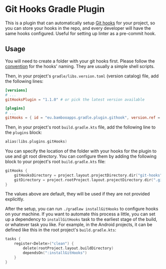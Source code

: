 # Git Hooks Gradle Plugin

This is a plugin that can automatically setup [Git hooks](https://git-scm.com/book/en/v2/Customizing-Git-Git-Hooks) for your project, so you can store your hooks in the repo, and every developer will have the same hooks configured. Useful for setting up linter as a pre-commit hook.

## Usage

You will need to create a folder with your git hooks first. Please follow the [convention](https://git-scm.com/docs/githooks) for the hooks' naming. They are usually a simple shell scripts.

Then, in your project's `gradle/libs.version.toml` (version catalog) file, add the following lines:

```toml
[versions]
# ...
gitHooksPlugin = "1.1.0" # or pick the latest version available

[plugins]
# ...
gitHooks = { id = "eu.bambooapps.gradle.plugin.githook", version.ref = "gitHooksPlugin" }
```

Then, in your project's root `build.gradle.kts` file, add the following line to the `plugins` block:

```kotlin
alias(libs.plugins.gitHooks)
```

You can specify the location of the folder with your hooks for the plugin to use and git root directory. You can configure them by adding the following block to your project's root `build.gradle.kts` file:

```kotlin
gitHooks {
    gitHooksDirectory = project.layout.projectDirectory.dir("git-hooks") // or any other path where you put your hooks
    gitDirectory = project.rootProject.layout.projectDirectory.dir(".git")
}
```

The values above are default, they will be used if they are not provided explicitly.

After the setup, you can run `./gradlew installGitHooks` to configure hooks on your machine. If you want to automate this process a little, you can set up a dependency to `installGitHooks` task to the earliest stage of the build, or whatever task you like. For example, in the Android projects, it can be defined like this in the root project's `build.gradle.kts`:

```kotlin
tasks {
    register<Delete>("clean") {
        delete(rootProject.layout.buildDirectory)
        dependsOn(":installGitHooks")
    }
}
```
